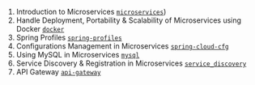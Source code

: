 1. Introduction to Microservices [`microservices`](https://github.com/vikas9-dev/microservices/tree/microservices))
2. Handle Deployment, Portability & Scalability of Microservices using Docker [`docker`](https://github.com/vikas9-dev/microservices/tree/docker)
3. Spring Profiles [`spring-profiles`](https://github.com/vikas9-dev/microservices/tree/spring-profiles)
4. Configurations Management in Microservices [`spring-cloud-cfg`](https://github.com/vikas9-dev/microservices/tree/spring-cloud-cfg)
5. Using MySQL in Microservices [`mysql`](https://github.com/vikas9-dev/microservices/tree/mysql)
6. Service Discovery & Registration in Microservices [`service_discovery`](https://github.com/vikas9-dev/microservices/tree/service_discovery)
7. API Gateway [`api-gateway`](https://github.com/vikas9-dev/microservices/tree/api-gateway)
